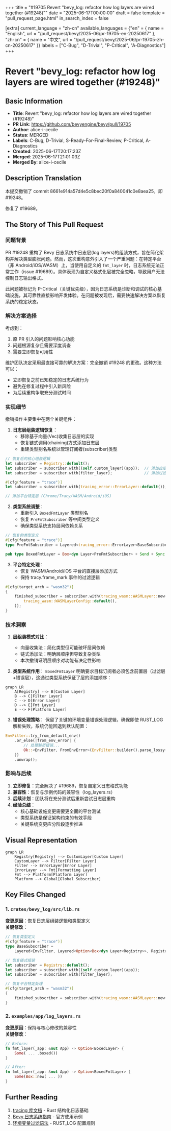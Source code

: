 +++
title = "#19705 Revert \"bevy_log: refactor how log layers are wired together (#19248)\""
date = "2025-06-17T00:00:00"
draft = false
template = "pull_request_page.html"
in_search_index = false

[extra]
current_language = "zh-cn"
available_languages = {"en" = { name = "English", url = "/pull_request/bevy/2025-06/pr-19705-en-20250617" }, "zh-cn" = { name = "中文", url = "/pull_request/bevy/2025-06/pr-19705-zh-cn-20250617" }}
labels = ["C-Bug", "D-Trivial", "P-Critical", "A-Diagnostics"]
+++

# Revert "bevy_log: refactor how log layers are wired together (#19248)"

## Basic Information
- **Title**: Revert "bevy_log: refactor how log layers are wired together (#19248)"
- **PR Link**: https://github.com/bevyengine/bevy/pull/19705
- **Author**: alice-i-cecile
- **Status**: MERGED
- **Labels**: C-Bug, D-Trivial, S-Ready-For-Final-Review, P-Critical, A-Diagnostics
- **Created**: 2025-06-17T20:17:23Z
- **Merged**: 2025-06-17T21:01:03Z
- **Merged By**: alice-i-cecile

## Description Translation
本提交撤销了 commit 8661e914a57d4e5c8bec20f0a840041c0e8aea25，即 #19248。

修复了 #19689。

## The Story of This Pull Request

### 问题背景
PR #19248 重构了 Bevy 日志系统中日志层(log layers)的组装方式，旨在简化架构并解决类型膨胀问题。然而，这次重构意外引入了一个严重问题：在特定平台（非 Android/iOS/WASM）上，当使用自定义的 `fmt_layer` 时，日志系统无法正常工作（issue #19689）。具体表现为自定义格式化层被完全忽略，导致用户无法控制日志输出格式。

此问题被标记为 P-Critical（关键优先级），因为日志系统是诊断和调试的核心基础设施，其可靠性直接影响开发体验。在问题被发现后，需要快速解决方案以恢复系统的稳定状态。

### 解决方案选择
考虑到：
1. 原 PR 引入的问题影响核心功能
2. 问题根源复杂且需要深度调查
3. 需要立即恢复可用性

维护团队决定采用最直接可靠的解决方案：完全撤销 #19248 的更改。这种方法可以：
- 立即恢复之前已知稳定的日志系统行为
- 避免在修复过程中引入新风险
- 为后续重构争取充分测试时间

### 实现细节
撤销操作主要集中在两个关键组件：

1. **日志层组装逻辑恢复**：
   - 移除基于向量(Vec)收集日志层的实现
   - 恢复链式调用(chaining)方式添加日志层
   - 重建类型别名系统以管理订阅者(subscriber)类型

```rust
// 恢复后的核心组装逻辑
let subscriber = Registry::default();
let subscriber = subscriber.with((self.custom_layer)(app));  // 添加自定义层
let subscriber = subscriber.with(filter_layer);              // 添加过滤层

#[cfg(feature = "trace")]
let subscriber = subscriber.with(tracing_error::ErrorLayer::default());  // 错误追踪层

// 添加平台特定层 (Chrome/Tracy/WASM/Android/iOS)
```

2. **类型系统调整**：
   - 重新引入 `BoxedFmtLayer` 类型别名
   - 恢复 `PreFmtSubscriber` 等中间类型定义
   - 确保类型系统支持层间依赖关系

```rust
// 恢复的类型定义
#[cfg(feature = "trace")]
type PreFmtSubscriber = Layered<tracing_error::ErrorLayer<BaseSubscriber>, BaseSubscriber>;

pub type BoxedFmtLayer = Box<dyn Layer<PreFmtSubscriber> + Send + Sync + 'static>;
```

3. **平台特定处理**：
   - 恢复 WASM/Android/iOS 平台的直接层添加方式
   - 保持 tracy.frame_mark 事件的过滤逻辑

```rust
#[cfg(target_arch = "wasm32")]
{
    finished_subscriber = subscriber.with(tracing_wasm::WASMLayer::new(
        tracing_wasm::WASMLayerConfig::default(),
    ));
}
```

### 技术洞察
1. **层组装模式对比**：
   - 向量收集法：简化类型但可能破坏层间依赖
   - 链式添加法：明确层顺序但导致复杂类型
   - 本次撤销证明层顺序对功能有决定性影响

2. **类型系统作用**：
   `BoxedFmtLayer` 明确要求目标订阅者必须包含前置层（过滤层+错误层），这通过类型系统保证了层的添加顺序：

```mermaid
graph LR
    A[Registry] --> B[Custom Layer]
    B --> C[Filter Layer]
    C --> D[Error Layer]
    D --> E[Fmt Layer]
    E --> F[Platform Layer]
```

3. **错误处理策略**：
   保留了关键的环境变量错误处理逻辑，确保即使 RUST_LOG 解析失败，系统仍能回退到默认配置：

```rust
EnvFilter::try_from_default_env()
    .or_else(|from_env_error| {
        // 处理解析错误...
        Ok::<EnvFilter, FromEnvError>(EnvFilter::builder().parse_lossy(&default_filter))
    })
    .unwrap();
```

### 影响与后续
1. **立即修复**：完全解决了 #19689，恢复自定义日志格式功能
2. **兼容性**：恢复与示例代码的兼容性（log_layers.rs）
3. **后续计划**：团队将在充分测试后重新尝试日志层重构
4. **经验总结**：
   - 核心基础设施变更需要更全面的平台测试
   - 类型系统是保证架构约束的有效手段
   - 关键系统变更应分阶段逐步推进

## Visual Representation

```mermaid
graph LR
    Registry[Registry] --> CustomLayer[Custom Layer]
    CustomLayer --> Filter[Filter Layer]
    Filter --> ErrorLayer[Error Layer]
    ErrorLayer --> Fmt[Formatting Layer]
    Fmt --> Platform[Platform Layer]
    Platform --> Global[Global Subscriber]
```

## Key Files Changed

### 1. `crates/bevy_log/src/lib.rs`
**变更原因**：恢复日志层组装逻辑和类型定义  
**关键修改**：
```rust
// 恢复类型定义
#[cfg(feature = "trace")]
type BaseSubscriber = 
    Layered<EnvFilter, Layered<Option<Box<dyn Layer<Registry>>, Registry>>;

// 恢复链式组装
let subscriber = Registry::default();
let subscriber = subscriber.with((self.custom_layer)(app));
let subscriber = subscriber.with(filter_layer);

// 恢复平台特定处理
#[cfg(target_arch = "wasm32")]
{
    finished_subscriber = subscriber.with(tracing_wasm::WASMLayer::new(...));
}
```

### 2. `examples/app/log_layers.rs`
**变更原因**：保持与核心修改的兼容性  
**关键修改**：
```rust
// Before:
fn fmt_layer(_app: &mut App) -> Option<BoxedLayer> {
    Some( ... .boxed())
}

// After:
fn fmt_layer(_app: &mut App) -> Option<BoxedFmtLayer> {
    Some(Box::new( ... ))
}
```

## Further Reading
1. [tracing 库文档](https://docs.rs/tracing/latest/tracing/) - Rust 结构化日志基础
2. [Bevy 日志系统指南](https://bevyengine.org/learn/book/getting-started/resources/#logging) - 官方使用示例
3. [环境变量过滤语法](https://docs.rs/tracing-subscriber/latest/tracing_subscriber/filter/struct.EnvFilter.html) - RUST_LOG 配置规则